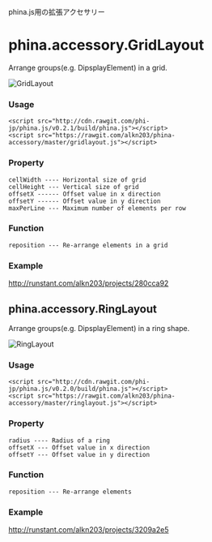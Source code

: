 phina.js用の拡張アクセサリー

# phina.accessory.GridLayout
Arrange groups(e.g. DipsplayElement) in a grid.

![GridLayout](https://rawgit.com/alkn203/phina-accessory/master/images/gridlayout.gif)

### Usage

```
<script src="http://cdn.rawgit.com/phi-jp/phina.js/v0.2.1/build/phina.js"></script>
<script src="https://rawgit.com/alkn203/phina-accessory/master/gridlayout.js"></script>
```

### Property

```
cellWidth ---- Horizontal size of grid
cellHeight --- Vertical size of grid
offsetX ------ Offset value in x direction
offsetY ------ Offset value in y direction
maxPerLine --- Maximum number of elements per row
```

### Function

```
reposition --- Re-arrange elements in a grid
```
### Example
http://runstant.com/alkn203/projects/280cca92

## phina.accessory.RingLayout
Arrange groups(e.g. DipsplayElement) in a ring shape.

![RingLayout](https://rawgit.com/alkn203/phina-accessory/master/images/ringlayout.gif)

### Usage

```
<script src="http://cdn.rawgit.com/phi-jp/phina.js/v0.2.0/build/phina.js"></script>
<script src="https://rawgit.com/alkn203/phina-accessory/master/ringlayout.js"></script>
```

### Property

```
radius ---- Radius of a ring
offsetX --- Offset value in x direction
offsetY --- Offset value in y direction
```

### Function

```
reposition --- Re-arrange elements 
```

### Example

http://runstant.com/alkn203/projects/3209a2e5
